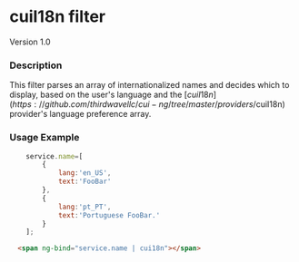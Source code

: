 # cuiI18n filter
Version 1.0

### Description
This filter parses an array of internationalized names and decides which to display, based on the user's language and the [$cuiI18n](https://github.com/thirdwavellc/cui-ng/tree/master/providers/$cuiI18n) provider's language preference array.


### Usage Example

```js
    service.name=[
        {
            lang:'en_US',
            text:'FooBar'
        },
        {
            lang:'pt_PT',
            text:'Portuguese FooBar.'
        }
    ];
```

```html
  <span ng-bind="service.name | cui18n"></span>
```
